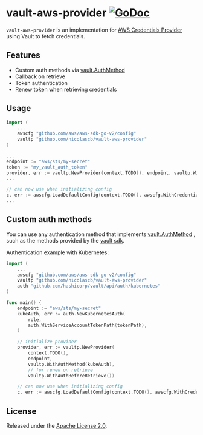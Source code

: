 # vault-aws-provider [![GoDoc](https://img.shields.io/badge/pkg.go.dev-doc-blue)](https://pkg.go.dev/github.com/nicolascb/vault-aws-provider)

`vault-aws-provider` is an implementation for [AWS Credentials Provider](https://pkg.go.dev/github.com/aws/aws-sdk-go-v2@v1.16.2/aws#CredentialsProvider) using Vault to fetch credentials.

## Features

-  Custom auth methods via [vault.AuthMethod](https://pkg.go.dev/github.com/hashicorp/vault/api#AuthMethod)  
- Callback on retrieve
- Token authentication
- Renew token when retrieving credentials

## Usage

```go
import (
	...
	awscfg "github.com/aws/aws-sdk-go-v2/config"
	vaultp "github.com/nicolascb/vault-aws-provider"
)

...
endpoint := "aws/sts/my-secret"
token := "my_vault_auth_token"
provider, err := vaultp.NewProvider(context.TODO(), endpoint, vaultp.WithVaultToken(token))
...

// can now use when initializing config
c, err := awscfg.LoadDefaultConfig(context.TODO(), awscfg.WithCredentialsProvider(provider))
...
```

## Custom auth methods

You can use any authentication method that implements [vault.AuthMethod](https://pkg.go.dev/github.com/hashicorp/vault/api#AuthMethod) , such as the methods provided by the [vault sdk](https://github.com/hashicorp/vault/tree/api/v1.5.0/api/auth).

Authentication example with Kubernetes:

```go
import (
	...
	awscfg "github.com/aws/aws-sdk-go-v2/config"
	vaultp "github.com/nicolascb/vault-aws-provider"
	auth "github.com/hashicorp/vault/api/auth/kubernetes"
)

func main() {
	endpoint := "aws/sts/my-secret"
	kubeAuth, err := auth.NewKubernetesAuth(
		role,
		auth.WithServiceAccountTokenPath(tokenPath),
	)

	// initialize provider
	provider, err := vaultp.NewProvider(
		context.TODO(),
		endpoint,
		vaultp.WithAuthMethod(kubeAuth),
		// for renew on retrieve
		vaultp.WithAuthBeforeRetrieve())

	// can now use when initializing config
	c, err := awscfg.LoadDefaultConfig(context.TODO(), awscfg.WithCredentialsProvider(provider))
```

## License

Released under the  [Apache License 2.0](https://github.com/nicolascb/vault-aws-provider/blob/main/LICENSE).
